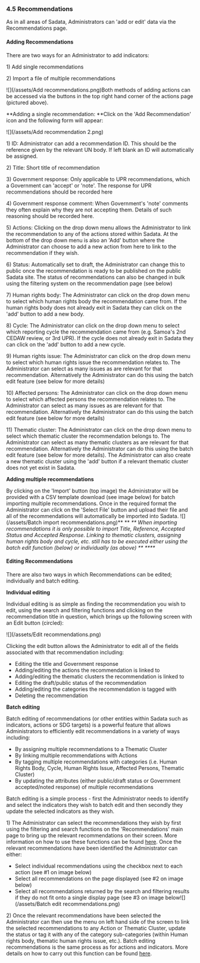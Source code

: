 ### 4.5 Recommendations

As in all areas of Sadata, Administrators can 'add or edit' data via the Recommendations page.

#### Adding Recommendations

There are two ways for an Administrator to add indicators:

1\) Add single recommendations

2\) Import a file of multiple recommendations

![](/assets/Add recommendations.png)Both methods of adding actions can be accessed via the buttons in the top right hand corner of the actions page \(pictured above\).

**Adding a single recommendation: **Click on the 'Add Recommendation' icon and the following form will appear:

![](/assets/Add recommendation 2.png)

1\) ID: Administrator can add a recommendation ID. This should be the reference given by the relevant UN body. If left blank an ID will automatically be assigned.

2\) Title: Short title of recommendation

3\) Government response: Only applicable to UPR recommendations, which a Government can 'accept' or 'note'. The response for UPR recommendations should be recorded here

4\) Government response comment: When Government's 'note' comments they often explain why they are not accepting them. Details of such reasoning should be recorded here.

5\) Actions: Clicking on the drop down menu allows the Administrator to link the recommendation to any of the actions stored within Sadata. At the bottom of the drop down menu is also an 'Add' button where the Administrator can choose to add a new action from here to link to the recommendation if they wish.

6\) Status: Automatically set to draft, the Administrator can change this to public once the recommendation is ready to be published on the public Sadata site. The status of recommendations can also be changed in bulk using the filtering system on the recommendation page \(see below\)

7\) Human rights body: The Administrator can click on the drop down menu to select which human rights body the recommendation came from. If the human rights body does not already exit in Sadata they can click on the 'add' button to add a new body.

8\) Cycle: The Administrator can click on the drop down menu to select which reporting cycle the recommendation came from \(e.g. Samoa's 2nd CEDAW review, or 3rd UPR\). If the cycle does not already exit in Sadata they can click on the 'add' button to add a new cycle.

9\) Human rights issue: The Administrator can click on the drop down menu to select which human rights issue the recommendation relates to. The Administrator can select as many issues as are relevant for that recommendation. Alternatively the Administrator can do this using the batch edit feature \(see below for more details\)

10\) Affected persons: The Administrator can click on the drop down menu to select which affected persons the recommendation relates to. The Administrator can select as many issues as are relevant for that recommendation. Alternatively the Administrator can do this using the batch edit feature \(see below for more details\)

11\) Thematic cluster: The Administrator can click on the drop down menu to select which thematic cluster the recommendation belongs to. The Administrator can select as many thematic clusters as are relevant for that recommendation. Alternatively the Administrator can do this using the batch edit feature \(see below for more details\). The Administrator can also create a new thematic cluster using the 'add' button if a relevant thematic cluster does not yet exist in Sadata.

**Adding multiple recommendations**

By clicking on the 'Import' button \(top image\) the Administrator will be provided with a CSV template download \(see image below\) for batch importing multiple recommendations. Once in the required format the Administrator can click on the 'Select File' button and upload their file and all of the recommendations will automatically be imported into Sadata. ![](/assets/Batch import recommendations.png)** ** _\*\* When importing recommendations it is only possible to import Title, Reference, Accepted Status and Accepted Response. Linking to thematic clusters, assigning human rights body and cycle, etc. still has to be executed either using the batch edit function \(below\) or individually \(as above\) ** \*\***_

#### Editing Recommendations

There are also two ways in which Recommendations can be edited; individually and batch editing.

**Individual editing**

Individual editing is as simple as finding the recommendation you wish to edit, using the search and filtering functions and clicking on the recommendation title in question, which brings up the following screen with an Edit button \(circled\):

![](/assets/Edit recommendations.png)

Clicking the edit button allows the Administrator to edit all of the fields associated with that recommendation including:

* Editing the title and Government response
* Adding/editing the actions the recommendation is linked to
* Adding/editing the thematic clusters the recommendation is linked to
* Editing the draft/public status of the recommendation
* Adding/editing the categories the recommendation is tagged with
* Deleting the recommendation

**Batch editing**

Batch editing of recommendations \(or other entities within Sadata such as indicators, actions or SDG targets\) is a powerful feature that allows Administrators to efficiently edit recommendations in a variety of ways including:

* By assigning multiple recommendations to a Thematic Cluster
* By linking multiple recommendations with Actions
* By tagging multiple recommendations with categories \(i.e. Human Rights Body, Cycle, Human Rights Issue, Affected Persons, Thematic Cluster\)
* By updating the attributes \(either public/draft status or Government accepted/noted response\) of multiple recommendations

Batch editing is a simple process - first the Administrator needs to identify and select the indicators they wish to batch edit and then secondly they update the selected indicators as they wish.

1\) The Administrator can select the recommendations they wish by first using the filtering and search functions on the 'Recommendations' main page to bring up the relevant recommendations on their screen. More information on how to use these functions can be found [here](/visitors/actions.md). Once the relevant recommendations have been identified the Administrator can either:

* Select individual recommendations using the checkbox next to each action \(see \#1 on image below\)
* Select all recommendations on the page displayed \(see \#2 on image below\)
* Select all recommendations returned by the search and filtering results if they do not fit onto a single display page \(see \#3 on image below![](/assets/Batch edit recommendations.png)

2\) Once the relevant recommendations have been selected the Administrator can then use the menu on left hand side of the screen to link the selected recommendations to any Action or Thematic Cluster, update the status or tag it with any of the category sub-categories \(within Human rights body, thematic human rights issue, etc.\). Batch editing recommendations is the same process as for actions and indicators. More details on how to carry out this function can be found [here](/users/actions.md).

#### 



